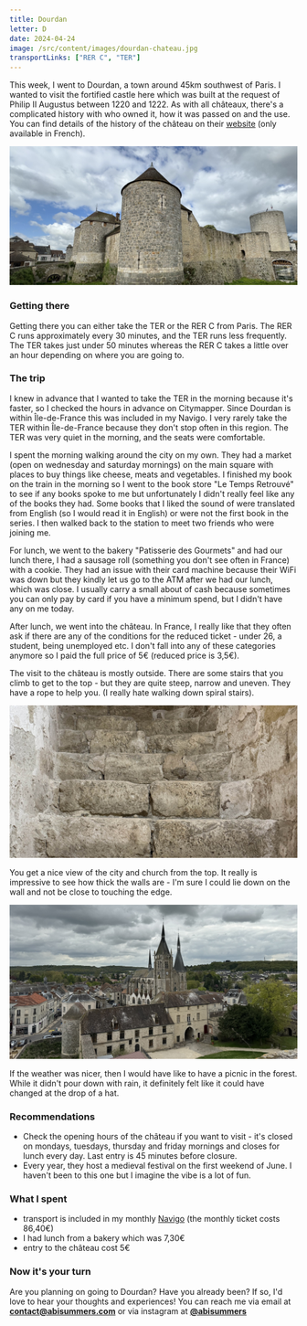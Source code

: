 ```yaml
---
title: Dourdan
letter: D
date: 2024-04-24
image: /src/content/images/dourdan-chateau.jpg
transportLinks: ["RER C", "TER"]
---
```


This week, I went to Dourdan, a town around 45km southwest of Paris. I wanted to visit the fortified castle here which was built at the request of Philip II Augustus between 1220 and 1222. As with all châteaux, there's a complicated history with who owned it, how it was passed on and the use. You can find details of the history of the château on their [website](https://chateau.dourdan.fr/decouvrir/le-chateau-fort/) (only available in French).

![Dourdan château](../images/dourdan-chateau.jpg)

### Getting there

Getting there you can either take the TER or the RER C from Paris. The RER C runs approximately every 30 minutes, and the TER runs less frequently. The TER takes just under 50 minutes whereas the RER C takes a little over an hour depending on where you are going to.

### The trip

I knew in advance that I wanted to take the TER in the morning because it's faster, so I checked the hours in advance on Citymapper. Since Dourdan is within Île-de-France this was included in my Navigo. I very rarely take the TER within Île-de-France because they don't stop often in this region. The TER was very quiet in the morning, and the seats were comfortable.

I spent the morning walking around the city on my own. They had a market (open on wednesday and saturday mornings) on the main square with places to buy things like cheese, meats and vegetables. I finished my book on the train in the morning so I went to the book store "Le Temps Retrouvé" to see if any books spoke to me but unfortunately I didn't really feel like any of the books they had. Some books that I liked the sound of were translated from English (so I would read it in English) or were not the first book in the series. I then walked back to the station to meet two friends who were joining me.

For lunch, we went to the bakery "Patisserie des Gourmets" and had our lunch there, I had a sausage roll (something you don't see often in France) with a cookie. They had an issue with their card machine because their WiFi was down but they kindly let us go to the ATM after we had our lunch, which was close. I usually carry a small about of cash because sometimes you can only pay by card if you have a minimum spend, but I didn't have any on me today.

After lunch, we went into the château. In France, I really like that they often ask if there are any of the conditions for the reduced ticket - under 26, a student, being unemployed etc. I don't fall into any of these categories anymore so I paid the full price of 5€ (reduced price is 3,5€).

The visit to the château is mostly outside. There are some stairs that you climb to get to the top - but they are quite steep, narrow and uneven. They have a rope to help you. (I really hate walking down spiral stairs).

![Dourdan château stairs](../images/dourdan-chateau-stairs.jpg)

You get a nice view of the city and church from the top. It really is impressive to see how thick the walls are - I'm sure I could lie down on the wall and not be close to touching the edge.

![Dourdan château stairs](../images/dourdan-church-view.jpg)

If the weather was nicer, then I would have like to have a picnic in the forest. While it didn't pour down with rain, it definitely felt like it could have changed at the drop of a hat.

### Recommendations

- Check the opening hours of the château if you want to visit - it's closed on mondays, tuesdays, thursday and friday mornings and closes for lunch every day. Last entry is 45 minutes before closure.
- Every year, they host a medieval festival on the first weekend of June. I haven't been to this one but I imagine the vibe is a lot of fun.

### What I spent

- transport is included in my monthly [Navigo](https://abisummers.com/articles/navigo) (the monthly ticket costs 86,40€)
- I had lunch from a bakery which was 7,30€
- entry to the château cost 5€

### Now it's your turn

Are you planning on going to Dourdan? Have you already been? If so, I'd love to hear your thoughts and experiences! You can reach me via email at **[contact@abisummers.com](mailto:contact@abisummers.com)** or via instagram at **[@abisummers](https://www.instagram.com/abisummers/)**
